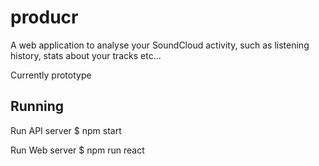 # producr

A web application to analyse your SoundCloud activity, such as listening history, stats about your tracks etc...

Currently prototype

## Running

Run API server
$ npm start

Run Web server
$ npm run react